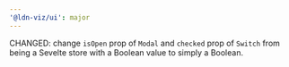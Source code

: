 ```yaml
---
'@ldn-viz/ui': major
---
```


CHANGED: change `isOpen` prop of `Modal` and `checked` prop of `Switch` from being a Sevelte store with a Boolean value to simply a Boolean.